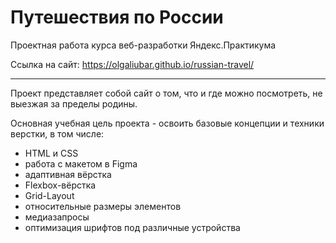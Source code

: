 # Путешествия по России
Проектная работа курса веб-разработки Яндекс.Практикума 

Ссылка на сайт: https://olgaliubar.github.io/russian-travel/

------------------------------------

Проект представляет собой сайт о том, что и где можно посмотреть, не выезжая за пределы родины.

Основная учебная цель проекта - освоить базовые концепции и техники верстки, в том числе:

* HTML и CSS
* работа с макетом в Figma
* адаптивная вёрстка
* Flexbox-вёрстка
* Grid-Layout
* относительные размеры элементов
* медиазапросы
* оптимизация шрифтов под различные устройства



